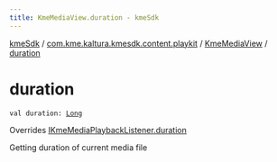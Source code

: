 ```yaml
---
title: KmeMediaView.duration - kmeSdk
---
```


[kmeSdk](../../index.html) / [com.kme.kaltura.kmesdk.content.playkit](../index.html) / [KmeMediaView](index.html) / [duration](./duration.html)

# duration

`val duration: `[`Long`](https://kotlinlang.org/api/latest/jvm/stdlib/kotlin/-long/index.html)

Overrides [IKmeMediaPlaybackListener.duration](../-i-kme-media-playback-listener/duration.html)

Getting duration of current media file

